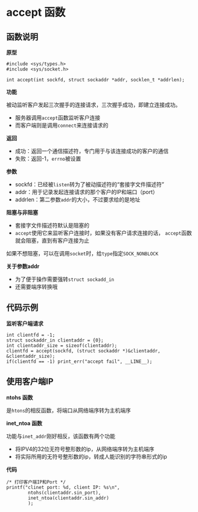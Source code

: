 # accept 函数

## 函数说明

**原型**

```
#include <sys/types.h>
#include <sys/socket.h>

int accept(int sockfd, struct sockaddr *addr, socklen_t *addrlen);
```

**功能**

被动监听客户发起三次握手的连接请求，三次握手成功，即建立连接成功。

- 服务器调用`accept`函数监听客户连接
- 而客户端则是调用`connect`来连接请求的

**返回**

- 成功：返回一个通信描述符，专门用于与该连接成功的客户的通信
- 失败：返回-1，`errno`被设置

**参数**

- sockfd：已经被`listen`转为了被动描述符的“套接字文件描述符”
- addr：用于记录发起连接请求的那个客户的IP和端口（port）
- addrlen：第二参数`addr`的大小，不过要求给的是地址

**阻塞与非阻塞**

- 套接字文件描述符默认是阻塞的
- `accept`使用它来监听客户连接时，如果没有客户请求连接的话，
  `accept`函数就会阻塞，直到有客户连接为止

如果不想阻塞，可以在调用`socket`时，给`type`指定`SOCK_NONBLOCK`

**关于参数addr**

- 为了便于操作需要强转`struct sockadd_in`
- 还需要端序转换哦



## 代码示例

**监听客户端请求**

```
int clientfd = -1;
struct sockaddr_in clientaddr = {0};
int clientaddr_size = sizeof(clientaddr);
clientfd = accept(sockfd, (struct sockaddr *)&clientaddr, &clientaddr_size);
if(clientfd == -1) print_err("accept fail", __LINE__);
```

## 使用客户端IP

**ntohs 函数**

是`htons`的相反函数，将端口从网络端序转为主机端序

**inet_ntoa 函数**

功能与`inet_addr`刚好相反，该函数有两个功能

- 将IPV4的32位无符号整形数的ip，从网络端序转为主机端序
- 将实际所用的无符号整形数的ip，转成人能识别的字符串形式的ip

**代码**

```
/* 打印客户端IP和Port */
printf("clinet port: %d, client IP: %s\n",
        ntohs(clientaddr.sin_port),
        inet_ntoa(clientaddr.sin_addr)
        );
```
